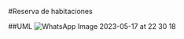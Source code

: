 #Reserva de habitaciones

##UML
![WhatsApp Image 2023-05-17 at 22 30 18](https://github.com/Pehuenia/TP2-PROYECTO-INTEGRADOR/assets/69096087/890ed958-39b1-48e4-b33e-828528c3f8b8)
